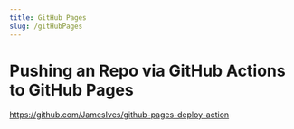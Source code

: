 ```yaml
---
title: GitHub Pages
slug: /gitHubPages
---
```


# Pushing an Repo via GitHub Actions to GitHub Pages

https://github.com/JamesIves/github-pages-deploy-action